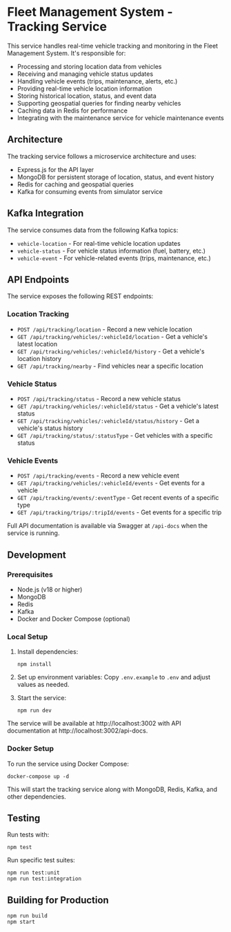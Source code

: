 # Fleet Management System - Tracking Service

This service handles real-time vehicle tracking and monitoring in the Fleet Management System. It's responsible for:

- Processing and storing location data from vehicles
- Receiving and managing vehicle status updates
- Handling vehicle events (trips, maintenance, alerts, etc.)
- Providing real-time vehicle location information
- Storing historical location, status, and event data
- Supporting geospatial queries for finding nearby vehicles
- Caching data in Redis for performance
- Integrating with the maintenance service for vehicle maintenance events

## Architecture

The tracking service follows a microservice architecture and uses:

- Express.js for the API layer
- MongoDB for persistent storage of location, status, and event history
- Redis for caching and geospatial queries
- Kafka for consuming events from simulator service

## Kafka Integration

The service consumes data from the following Kafka topics:
- `vehicle-location` - For real-time vehicle location updates
- `vehicle-status` - For vehicle status information (fuel, battery, etc.)
- `vehicle-event` - For vehicle-related events (trips, maintenance, etc.)

## API Endpoints

The service exposes the following REST endpoints:

### Location Tracking
- `POST /api/tracking/location` - Record a new vehicle location
- `GET /api/tracking/vehicles/:vehicleId/location` - Get a vehicle's latest location
- `GET /api/tracking/vehicles/:vehicleId/history` - Get a vehicle's location history
- `GET /api/tracking/nearby` - Find vehicles near a specific location

### Vehicle Status
- `POST /api/tracking/status` - Record a new vehicle status
- `GET /api/tracking/vehicles/:vehicleId/status` - Get a vehicle's latest status
- `GET /api/tracking/vehicles/:vehicleId/status/history` - Get a vehicle's status history
- `GET /api/tracking/status/:statusType` - Get vehicles with a specific status

### Vehicle Events
- `POST /api/tracking/events` - Record a new vehicle event
- `GET /api/tracking/vehicles/:vehicleId/events` - Get events for a vehicle
- `GET /api/tracking/events/:eventType` - Get recent events of a specific type
- `GET /api/tracking/trips/:tripId/events` - Get events for a specific trip

Full API documentation is available via Swagger at `/api-docs` when the service is running.

## Development

### Prerequisites

- Node.js (v18 or higher)
- MongoDB
- Redis
- Kafka
- Docker and Docker Compose (optional)

### Local Setup

1. Install dependencies:
   ```
   npm install
   ```

2. Set up environment variables:
   Copy `.env.example` to `.env` and adjust values as needed.

3. Start the service:
   ```
   npm run dev
   ```

The service will be available at http://localhost:3002 with API documentation at http://localhost:3002/api-docs.

### Docker Setup

To run the service using Docker Compose:

```
docker-compose up -d
```

This will start the tracking service along with MongoDB, Redis, Kafka, and other dependencies.

## Testing

Run tests with:

```
npm test
```

Run specific test suites:

```
npm run test:unit
npm run test:integration
```

## Building for Production

```
npm run build
npm start
``` 